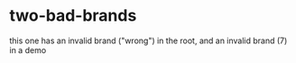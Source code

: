 # two-bad-brands

this one has an invalid brand ("wrong") in the root, and an invalid brand (7) in
a demo
